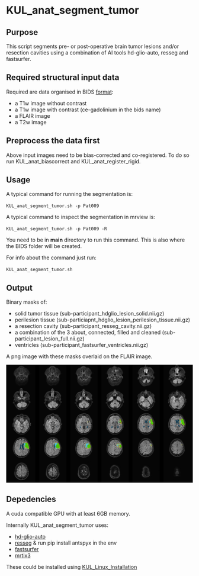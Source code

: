 # KUL_anat_segment_tumor

## Purpose

This script segments pre- or post-operative brain tumor lesions and/or resection cavities using a combination of AI tools hd-glio-auto, resseg and fastsurfer.

## Required structural input data

Required are data organised in BIDS [format](../KUL_dcm2bids/KUL_dcm2bids.md):
- a T1w image without contrast
- a T1w image with contrast (ce-gadolinium in the bids name)
- a FLAIR image
- a T2w image

## Preprocess the data first

Above input images need to be bias-corrected and co-registered.
To do so run KUL_anat_biascorrect and KUL_anat_register_rigid.


## Usage

A typical command for running the segmentation is:  

`KUL_anat_segment_tumor.sh -p Pat009`


A typical command to inspect the segmentation in mrview is:

`KUL_anat_segment_tumor.sh -p Pat009 -R`


You need to be in **main** directory to run this command. This is also where the BIDS folder will be created. 

For info about the command just run:

`KUL_anat_segment_tumor.sh`


## Output

Binary masks of:
- solid tumor tissue (sub-participant_hdglio_lesion_solid.nii.gz)
- perilesion tissue (sub-particiapnt_hdglio_lesion_perilesion_tissue.nii.gz)
- a resection cavity (sub-participant_resseg_cavity.nii.gz)
- a combination of the 3 about, connected, filled and cleaned (sub-participant_lesion_full.nii.gz)
- ventricles (sub-participant_fastsurfer_ventricles.nii.gz)

A png image with these masks overlaid on the FLAIR image. 

![Image](KUL_anat_segment_tumor.png)



## Depedencies

A cuda compatible GPU with at least 6GB memory.

Internally KUL_anat_segment_tumor uses:
- [hd-glio-auto](https://github.com/NeuroAI-HD/HD-GLIO-AUTO)
- [resseg](https://github.com/fepegar/resseg) & run pip install antspyx in the env
- [fastsurfer](https://github.com/Deep-MI/FastSurfer)
- [mrtix3](https://www.mrtrix.org/)


These could be installed using [KUL_Linux_Installation](https://github.com/treanus/KUL_Linux_Installation)
